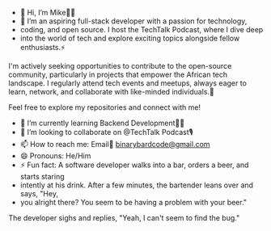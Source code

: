 - 👋 Hi, I’m Mike👨‍💻
- 👀 I’m an aspiring full-stack developer with a passion for technology,
-  coding, and open source. I host the TechTalk Podcast, where I dive deep
-   into the world of tech and explore exciting topics alongside fellow enthusiasts.⚡️

I'm actively seeking opportunities to contribute to the open-source community,
particularly in projects that empower the African tech landscape. I regularly 
attend tech events and meetups, always eager to learn, network, and collaborate
with like-minded individuals.🚀

Feel free to explore my repositories and connect with me!
- 🌱 I’m currently learning Backend Development👨‍💻
- 💞️ I’m looking to collaborate on @TechTalk Podcast🎙 
- 📫 How to reach me: Email📧 binarybardcode@gmail.com 
- 😄 Pronouns: He/Him
- ⚡ Fun fact: A software developer walks into a bar, orders a beer, and starts staring
-  intently at his drink. After a few minutes, the bartender leans over and says, "Hey,
-  you alright there? You seem to be having a problem with your beer."

The developer sighs and replies, "Yeah, I can't seem to find the bug."

<!---
mikedevops10/mikedevops10 is a ✨ special ✨ repository because its `README.md` (this file) appears on your GitHub profile.
You can click the Preview link to take a look at your changes.
--->
